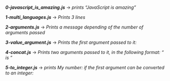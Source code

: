 ***0-javascript_is_amazing.js*** -> *prints “JavaScript is amazing”*

***1-multi_languages.js*** -> *Prints 3 lines*

***2-arguments.js*** -> *Prints a message depending of the number of arguments passed*

***3-value_argument.js*** -> *Prints the first argument passed to it:*

***4-concat.js*** -> *Prints two arguments passed to it, in the following format: “ is ”*

***5-to_integer.js*** -> *prints My number: <first argument converted in integer> if the first argument can be converted to an integer:*
